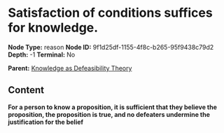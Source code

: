 # Satisfaction of conditions suffices for knowledge.

**Node Type:** reason
**Node ID:** 9f1d25df-1155-4f8c-b265-95f9438c79d2
**Depth:** -1
**Terminal:** No

**Parent:** [Knowledge as Defeasibility Theory](knowledge-as-defeasibility-theory-thesis-ccd082de-0725-439f-a0c1-736f4fc7a203.md)

## Content

**For a person to know a proposition, it is sufficient that they believe the proposition, the proposition is true, and no defeaters undermine the justification for the belief**
